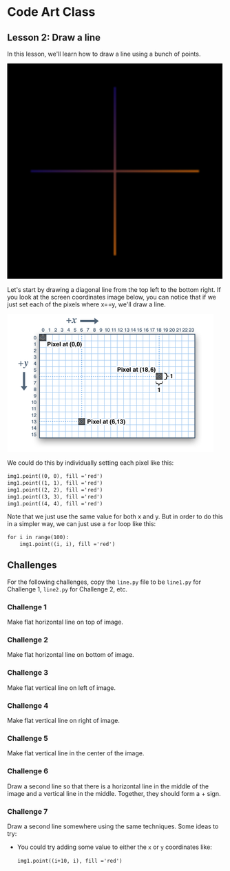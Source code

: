 # Code Art Class

## Lesson 2: Draw a line

In this lesson, we'll learn how to draw a line using a bunch of points.

<img src="line.png" width=500>

Let's start by drawing a diagonal line from the top left to the bottom right. If you look at the screen coordinates image below, you can notice that if we just set each of the pixels where x==y, we'll draw a line.

![screen coordinates](screen_coordinates.png)

We could do this by individually setting each pixel like this:

    img1.point((0, 0), fill ='red')
    img1.point((1, 1), fill ='red')
    img1.point((2, 2), fill ='red')
    img1.point((3, 3), fill ='red')
    img1.point((4, 4), fill ='red')

Note that we just use the same value for both x and y. But in order to do this in a simpler way, we can just use a `for` loop like this:

    for i in range(100):
        img1.point((i, i), fill ='red')

## Challenges

For the following challenges, copy the `line.py` file to be `line1.py` for Challenge 1, `line2.py` for Challenge 2, etc.

### Challenge 1

Make flat horizontal line on top of image.

### Challenge 2

Make flat horizontal line on bottom of image.

### Challenge 3

Make flat vertical line on left of image.

### Challenge 4

Make flat vertical line on right of image.

### Challenge 5

Make flat vertical line in the center of the image.

### Challenge 6

Draw a second line so that there is a horizontal line in the middle of the image and a vertical line in the middle. Together, they should form a + sign.

### Challenge 7

Draw a second line somewhere using the same techniques. Some ideas to try:

* You could try adding some value to either the `x` or `y` coordinates like:

    `img1.point((i+10, i), fill ='red')`

